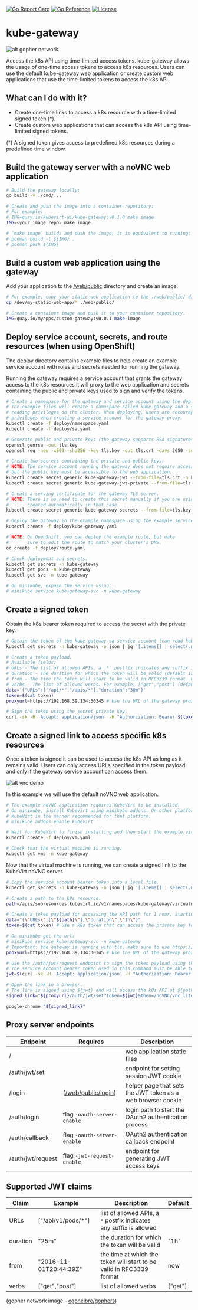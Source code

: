
[![Go Report Card](https://goreportcard.com/badge/github.com/kubevirt-ui/kube-gateway)](https://goreportcard.com/report/github.com/kubevirt-ui/kube-gateway)
[![Go Reference](https://pkg.go.dev/badge/github.com/kubevirt-ui/kube-gateway.svg)](https://pkg.go.dev/github.com/kubevirt-ui/kube-gateway)
[![License](https://img.shields.io/badge/License-Apache%202.0-blue.svg)](https://opensource.org/licenses/Apache-2.0)
# kube-gateway

![alt gopher network](https://raw.githubusercontent.com/kubevirt-ui/kube-gateway/main/docs/network-side.png)

Access the k8s API using time-limited access tokens. kube-gateway allows the usage of one-time access tokens to access k8s resources. Users
can use the default kube-gateway web application or create custom web applications that use the time-limited tokens to access the 
k8s API.

## What can I do with it?

- Create one-time links to access a k8s resource with a time-limited signed token (*).
- Create custom web applications that can access the k8s API using time-limited signed tokens.

(*) A signed token gives access to predefined k8s resources during a predefined time window.

## Build the gateway server with a noVNC web application

``` bash
# Build the gateway locally:
go build -v ./cmd/...

# Create and push the image into a container repository:
# For example:
# IMG=quay.io/kubevirt-ui/kube-gateway:v0.1.0 make image
IMG=<your image repo> make image

# `make image` builds and push the image, it is equivalent to running:
# podman build -t ${IMG} .
# podman push ${IMG}
```

## Build a custom web application using the gateway

Add your application to the [/web/public](./web/public) directory and create an image.

``` bash
# For example, copy your static web application to the ./web/public/ directory.
cp /dev/my-static-web-app/* ./web/public/

# Create a container image and push it to your container repository.
IMG=quay.io/myapps/custom-gateway:v0.0.1 make image
```

## Deploy service account, secrets, and route resources (when using OpenShift)

The [deploy](/deploy) directory contains example files to help create an example
service account with roles and secrets needed for running the gateway.

Running the gateway requires a service account that grants the gateway access to the k8s resources it
will proxy to the web application and secrets containing the public and private keys used to sign and 
verify the tokens.

``` bash
# Create a namespace for the gateway and service account using the deploy examples.
# The example files will create a namespace called kube-gateway and a service account granting
# reading privileges on the cluster. When deploying, users are encouraged to use minimal 
# privileges when creating a service account for the gateway proxy.
kubectl create -f deploy/namespace.yaml
kubectl create -f deploy/sa.yaml

# Generate public and private keys (the gateway supports RSA signatures with SHA-256 hashes)
openssl genrsa -out tls.key
openssl req -new -x509 -sha256 -key tls.key -out tls.crt -days 3650 -subj "/C=/ST=/L=/O=/OU=/CN=/emailAddress="

# Create two secrets containing the private and public keys.
# NOTE: The service account running the gateway does not require access to the private key,
# but the public key must be accessible to the web application.
kubectl create secret generic kube-gateway-jwt --from-file=tls.crt -n kube-gateway
kubectl create secret generic kube-gateway-jwt-private --from-file=tls.key -n kube-gateway

# Create a serving certificate for the gateway TLS server.
# NOTE: There is no need to create this secret manually if you are using OpenShift, as it is 
#       created automatically in that case. 
kubectl create secret generic kube-gateway-secrets --from-file=tls.key --from-file=tls.crt -n kube-gateway

# Deploy the gateway in the example namespace using the example service account.
kubectl create -f deploy/kube-gateway.yaml
```

``` bash
# NOTE: On OpenShift, you can deploy the example route, but make
#       sure to edit the route to match your cluster's DNS.
oc create -f deploy/route.yaml
```

``` bash
# Check deployment and secrets.
kubectl get secrets -n kube-gateway
kubectl get pods -n kube-gateway
kubectl get svc -n kube-gateway

# On minikube, expose the service using:
# minikube service kube-gateway-svc -n kube-gateway
```

## Create a signed token

Obtain the k8s bearer token required to access the secret with the private key.

``` bash
# Obtain the token of the kube-gateway-sa service account (can read kube-gateway-jwt-private secret).
kubectl get secrets -n kube-gateway -o json | jq '[.items[] | select(.metadata.name | contains("kube-gateway-sa")) | select(.type | contains("service-account-token")) | .data.token][0]' | python -m base64 -d > token
```

``` bash
# Create a token payload.
# Available fields:
# URLs - The list of allowed APIs, a `*` postfix indicates any suffix is allowed
# duration - The duration for which the token will be valid (default is `1h`)
# from - The time the token will start to be valid in RFC3339 format. For example: "2016-11-01T20:44:39Z" (default is now)
# verbs - The list of allowed verbs. For example: ["get","post"] (default is ["get"])
data='{"URLs":["/api/*","/apis/*"],"duration":"30m"}'
token=$(cat token)
proxyurl=https://192.168.39.134:30345 # Use the URL of the gateway proxy

# Sign the token using the secret private key.
curl -sk -H 'Accept: application/json' -H "Authorization: Bearer ${token}" -H "Content-Type: application/json" --request POST --data "${data}" "${proxyurl}/auth/jwt/request" | jq .Token
```

## Create a signed link to access specific k8s resources

Once a token is signed it can be used to access the k8s API as long as it remains valid. Users can only access URLs specified in the token payload and only if the gateway service account can access them.

![alt vnc demo](https://raw.githubusercontent.com/kubevirt-ui/kube-gateway/main/docs/vnc-demo.gif)

In this example we will use the default noVNC web application.

``` bash
# The example noVNC application requires KubeVirt to be installed.
# On minikube, install KubeVirt using minikube addons. On other platforms, install
# KubeVirt in the manner recommended for that platform.
# minikube addons enable kubevirt

# Wait for KubeVirt to finish installing and then start the example virtual machine.
kubectl create -f deploy/vm.yaml

# Check that the virtual machine is running.
kubectl get vms -n kube-gateway
```

Now that the virtual machine is running, we can create a signed link to the KubeVirt noVNC server.

``` bash
# Copy the service account bearer token into a local file.
kubectl get secrets -n kube-gateway -o json | jq '[.items[] | select(.metadata.name | contains("kube-gateway-sa")) | select(.type | contains("service-account-token")) | .data.token][0]' | python -m base64 -d > token

# Create a path to the k8s resource.
path=/apis/subresources.kubevirt.io/v1/namespaces/kube-gateway/virtualmachineinstances/testvm/vnc

# Create a token payload for accessing the API path for 1 hour, starting now.
data="{\"URLs\":[\"${path}\"],\"duration\":\"1h\"}"
token=$(cat token) # Use a k8s token that can access the private key for signing the JWT

# On minikube get the url:
# minikube service kube-gateway-svc -n kube-gateway
# Important: the gateway is running with tls, make sure to use https:// 
proxyurl=https://192.168.39.134:30345 # Use the URL of the gateway proxy

# Use the /auth/jwt/request endpoint to sign the token payload using the private key secret.
# The service account bearer token used in this command must be able to access the secret holding the private key.
jwt=$(curl -sk -H 'Accept: application/json' -H "Authorization: Bearer ${token}" -H "Content-Type: application/json" --request POST --data "${data}" "${proxyurl}/auth/jwt/request" | jq .Token)

# Open the link in a browser.
# The link is signed using ${jwt} and will access the k8s API at ${path}.
signed_link="${proxyurl}/auth/jwt/set?token=${jwt}&then=/noVNC/vnc_lite.html?path=k8s${path}"

google-chrome "${signed_link}"
```

## Proxy server endpoints

| Endpoint | Requires | Description
|---|----|---|
| / | | web application static files |
| /auth/jwt/set | | endpoint for setting session JWT cookie |
| /login | ([/web/public/login](/web/public/login)) | helper page that sets the JWT token as a web browser cookie |
| /auth/login | flag `-oauth-server-enable` | login path to start the OAuth2 authentication process |
| /auth/callback | flag `-oauth-server-enable` | OAuth2 authentication callback endpoint |
| /auth/jwt/request | flag `-jwt-request-enable` | endpoint for generating JWT access keys |

## Supported JWT claims

| Claim | Example | Description  | Default |
|---|---|---|---|
|URLs | ["/api/v1/pods/*"] | list of allowed APIs, a `*` postfix indicates any suffix is allowed |
|duration | "25m" | the duration for which the token will be valid | "1h"
|from | "2016-11-01T20:44:39Z" | the time at which the token will start to be valid in RFC3339 format |  now
|verbs | ["get","post"] | list of allowed verbs  | ["get"]

(gopher network image - [egonelbre/gophers](https://github.com/egonelbre/gophers))

